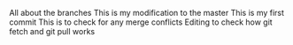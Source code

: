 All about the branches
This is my modification to the master
This is my first commit
This is to check for any merge conflicts
Editing to check how git fetch and git pull works


